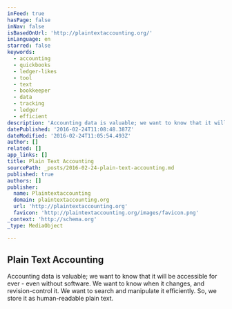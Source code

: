 ```yaml
---
inFeed: true
hasPage: false
inNav: false
isBasedOnUrl: 'http://plaintextaccounting.org/'
inLanguage: en
starred: false
keywords:
  - accounting
  - quickbooks
  - ledger-likes
  - tool
  - text
  - bookkeeper
  - data
  - tracking
  - ledger
  - efficient
description: 'Accounting data is valuable; we want to know that it will be accessible for ever - even without software. We want to know when it changes, and revision-control it. We want to search and manipulate it efficiently. So, we store it as human-readable plain text.'
datePublished: '2016-02-24T11:08:48.387Z'
dateModified: '2016-02-24T11:05:54.493Z'
author: []
related: []
app_links: []
title: Plain Text Accounting
sourcePath: _posts/2016-02-24-plain-text-accounting.md
published: true
authors: []
publisher:
  name: Plaintextaccounting
  domain: plaintextaccounting.org
  url: 'http://plaintextaccounting.org'
  favicon: 'http://plaintextaccounting.org/images/favicon.png'
_context: 'http://schema.org'
_type: MediaObject

---
```

<article style=""><h1>Plain Text Accounting</h1><p>Accounting data is valuable; we want to know that it will be accessible for ever - even without software. We want to know when it changes, and revision-control it. We want to search and manipulate it efficiently. So, we store it as human-readable plain text.</p></article>